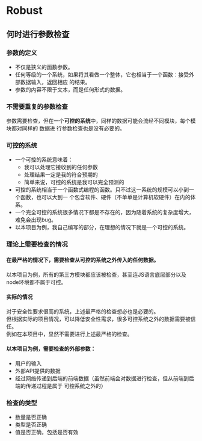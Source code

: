 # Robust

## 何时进行参数检查
### 参数的定义
* 不仅是狭义的函数参数。
* 任何等级的一个系统，如果将其看做一个整体，它也相当于一个函数：接受外部数据输入，返回相应
的结果。
* 参数的内容不限于文本，而是任何形式的数据。

### 不需要重复的参数检查
参数需要检查，但在一个**可控的系统**中，同样的数据可能会流经不同模块，每个模块都对同样的
数据进
行参数检查也是没有必要的。

### 可控的系统
* 一个可控的系统意味着：
    * 我可以处理它接收到的任何参数
    * 处理结果一定是我的符合预期的
    * 简单来说，可控的系统是我可以完全预测的
* 可控的系统相当于一个函数式编程的函数。只不过这一系统的规模可以小到一个函数，也可以大到一
个包含软件、硬件（不单单是计算机软硬件）在内的体系。
* 一个完全可控的系统很多情况下都是不存在的，因为随着系统的复杂度增大，难免会出现bug。
* 以本项目为例，我自己编写的部分，在理想的情况下就是一个可控的系统。

### 理论上需要检查的情况
#### 在最严格的情况下，需要检查从可控的系统之外传入的任何数据。
以本项目为例，所有的第三方模块都应该被检查，甚至连JS语言底层部分以及node环境都不属于可控。

#### 实际的情况
对于安全性要求很高的系统，上述最严格的检查想必也是必要的。  
但根据实际的项目情况，可以降低安全性需求，很多可控系统之外的数据需要被信任。  
例如在本项目中，显然不需要进行上述最严格的检查。

#### 以本项目为例，需要检查的外部参数：
* 用户的输入
* 外部API提供的数据
* 经过网络传递到后端的前端数据（虽然前端会对数据进行检查，但从前端到后端的传递过程是属于
可控系统之外的）

### 检查的类型
* 数量是否正确
* 类型是否正确
* 值是否正确，包括是否有效
